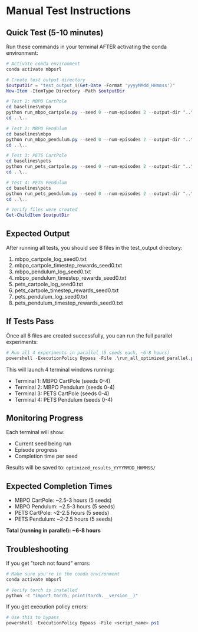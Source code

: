 # Manual Test Instructions

## Quick Test (5-10 minutes)

Run these commands in your terminal AFTER activating the conda environment:

```powershell
# Activate conda environment
conda activate mbpsrl

# Create test output directory
$outputDir = "test_output_$(Get-Date -Format 'yyyyMMdd_HHmmss')"
New-Item -ItemType Directory -Path $outputDir

# Test 1: MBPO CartPole
cd baselines\mbpo
python run_mbpo_cartpole.py --seed 0 --num-episodes 2 --output-dir "..\..\$outputDir"
cd ..\..

# Test 2: MBPO Pendulum
cd baselines\mbpo
python run_mbpo_pendulum.py --seed 0 --num-episodes 2 --output-dir "..\..\$outputDir"
cd ..\..

# Test 3: PETS CartPole
cd baselines\pets
python run_pets_cartpole.py --seed 0 --num-episodes 2 --output-dir "..\..\$outputDir"
cd ..\..

# Test 4: PETS Pendulum
cd baselines\pets
python run_pets_pendulum.py --seed 0 --num-episodes 2 --output-dir "..\..\$outputDir"
cd ..\..

# Verify files were created
Get-ChildItem $outputDir
```

## Expected Output

After running all tests, you should see 8 files in the test_output directory:

1. mbpo_cartpole_log_seed0.txt
2. mbpo_cartpole_timestep_rewards_seed0.txt
3. mbpo_pendulum_log_seed0.txt
4. mbpo_pendulum_timestep_rewards_seed0.txt
5. pets_cartpole_log_seed0.txt
6. pets_cartpole_timestep_rewards_seed0.txt
7. pets_pendulum_log_seed0.txt
8. pets_pendulum_timestep_rewards_seed0.txt

## If Tests Pass

Once all 8 files are created successfully, you can run the full parallel experiments:

```powershell
# Run all 4 experiments in parallel (5 seeds each, ~6-8 hours)
powershell -ExecutionPolicy Bypass -File .\run_all_optimized_parallel.ps1
```

This will launch 4 terminal windows running:
- Terminal 1: MBPO CartPole (seeds 0-4)
- Terminal 2: MBPO Pendulum (seeds 0-4)
- Terminal 3: PETS CartPole (seeds 0-4)
- Terminal 4: PETS Pendulum (seeds 0-4)

## Monitoring Progress

Each terminal will show:
- Current seed being run
- Episode progress
- Completion time per seed

Results will be saved to: `optimized_results_YYYYMMDD_HHMMSS/`

## Expected Completion Times

- MBPO CartPole: ~2.5-3 hours (5 seeds)
- MBPO Pendulum: ~2.5-3 hours (5 seeds)
- PETS CartPole: ~2-2.5 hours (5 seeds)
- PETS Pendulum: ~2-2.5 hours (5 seeds)

**Total (running in parallel): ~6-8 hours**

## Troubleshooting

If you get "torch not found" errors:
```powershell
# Make sure you're in the conda environment
conda activate mbpsrl

# Verify torch is installed
python -c "import torch; print(torch.__version__)"
```

If you get execution policy errors:
```powershell
# Use this to bypass
powershell -ExecutionPolicy Bypass -File <script_name>.ps1
```
